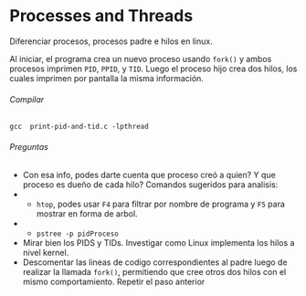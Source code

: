 Processes and Threads
============================
Diferenciar procesos, procesos padre e hilos en linux.


Al iniciar, el programa crea un nuevo proceso usando `fork()` y ambos procesos imprimen `PID`, `PPID`, y `TID`. Luego el proceso hijo crea dos hilos, los cuales imprimen por pantalla la misma información.

###### Compilar
`gcc  print-pid-and-tid.c -lpthread`


###### Preguntas
* Con esa info, podes darte cuenta que proceso creó a quien? Y que proceso es dueño de cada hilo? Comandos sugeridos para analisis:
* *  `htop`, podes usar `F4` para filtrar por nombre de programa y `F5` para mostrar en forma de arbol.
* * `pstree -p pidProceso`
* Mirar bien los PIDS y TIDs. Investigar como Linux implementa los hilos a nivel kernel.
* Descomentar las lineas de codigo correspondientes al padre luego de realizar la llamada `fork()`, permitiendo que cree otros dos hilos con el mismo comportamiento. Repetir el paso anterior
